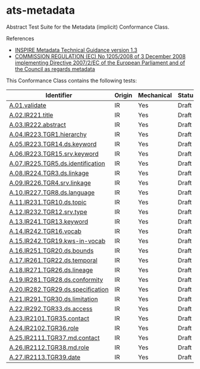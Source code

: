 ats-metadata
============

Abstract Test Suite for the Metadata (implicit) Conformance Class.

References
* [INSPIRE Metadata Technical Guidance version 1.3](http://inspire.jrc.ec.europa.eu/documents/Metadata/MD_IR_and_ISO_20131029.pdf)
* [COMMISSION REGULATION (EC) No 1205/2008 of 3 December 2008 implementing Directive 2007/2/EC of the European Parliament and of the Council as regards
metadata](http://eur-lex.europa.eu/LexUriServ/LexUriServ.do?uri=OJ:L:2008:326:0012:0030:EN:PDF)

This Conformance Class contains the following tests:

| Identifier                                                        | Origin | Mechanical | Status   |
| ----------------------------------------------------------------- | ------ | ---------- | -------- |
| [A.01.validate](A.01.validate.md)  	    | IR     | Yes        | Draft  |
| [A.02.IR221.title](A.02.IR221.title.md)  	    | IR     | Yes        | Draft  |
| [A.03.IR222.abstract](A.03.IR222.abstract.md)  	    | IR     | Yes        | Draft  |
| [A.04.IR223.TGR1.hierarchy](A.04.IR223.TGR1.hierarchy.md)  	    | IR     | Yes        | Draft  |
| [A.05.IR223.TGR14.ds.keyword](A.05.IR223.TGR14.ds.keyword.md)  	    | IR     | Yes        | Draft  |
| [A.06.IR223.TGR15.srv.keyword](A.06.IR223.TGR15.srv.keyword.md)  	    | IR     | Yes        | Draft  |
| [A.07.IR225.TGR5.ds.identification](A.07.IR225.TGR5.ds.identification.md)  	    | IR     | Yes        | Draft  |
| [A.08.IR224.TGR3.ds.linkage](A.08.IR224.TGR3.ds.linkage.md)  	    | IR     | Yes        | Draft  |
| [A.09.IR226.TGR4.srv.linkage](A.09.IR226.TGR4.srv.linkage.md)  	    | IR     | Yes        | Draft  |
| [A.10.IR227.TGR8.ds.language](A.10.IR227.TGR8.ds.language.md)  	    | IR     | Yes        | Draft  |
| [A.11.IR231.TGR10.ds.topic](A.11.IR231.TGR10.ds.topic.md)  	    | IR     | Yes        | Draft  |
| [A.12.IR232.TGR12.srv.type](A.12.IR232.TGR12.srv.type.md)  	    | IR     | Yes        | Draft  |
| [A.13.IR241.TGR13.keyword](A.13.IR241.TGR13.keyword.md)  	    | IR     | Yes        | Draft  |
| [A.14.IR242.TGR16.vocab](A.14.IR242.TGR16.vocab.md)  	    | IR     | Yes        | Draft  |
| [A.15.IR242.TGR19.kws-in-vocab](A.15.IR242.TGR19.kws-in-vocab.md)  	    | IR     | Yes        | Draft  |
| [A.16.IR251.TGR20.ds.bounds](A.16.IR251.TGR20.ds.bounds.md)  	    | IR     | Yes        | Draft  |
| [A.17.IR261.TGR22.ds.temporal](A.17.IR261.TGR22.ds.temporal.md)  	    | IR     | Yes        | Draft  |
| [A.18.IR271.TGR26.ds.lineage](A.18.IR271.TGR26.ds.lineage.md)  	    | IR     | Yes        | Draft  |
| [A.19.IR281.TGR28.ds.conformity](A.19.IR281.TGR28.ds.conformity.md)  	    | IR     | Yes        | Draft  |
| [A.20.IR282.TGR29.ds.specification](A.20.IR282.TGR29.ds.specification.md)  	    | IR     | Yes        | Draft  |
| [A.21.IR291.TGR30.ds.limitation](A.21.IR291.TGR30.ds.limitation.md)  	    | IR     | Yes        | Draft  |
| [A.22.IR292.TGR33.ds.access](A.22.IR292.TGR33.ds.access.md)  	    | IR     | Yes        | Draft  |
| [A.23.IR2101.TGR35.contact](A.23.IR2101.TGR35.contact.md)  	    | IR     | Yes        | Draft  |
| [A.24.IR2102.TGR36.role](A.24.IR2102.TGR36.role.md)  	  | IR     | Yes        | Draft  |
| [A.25.IR2111.TGR37.md.contact](A.25.IR2111.TGR37.md.contact.md)  	    | IR     | Yes        | Draft  |
| [A.26.IR2112.TGR38.md.role](A.26.IR2112.TGR38.md.role.md)  	 | IR     | Yes        | Draft  |
| [A.27.IR2113.TGR39.date](A.27.IR2113.TGR39.date.md)    | IR     | Yes        | Draft  |

